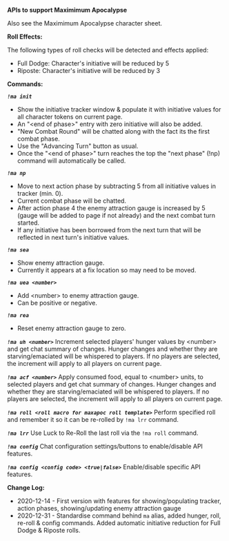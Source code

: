 **APIs to support Maximimum Apocalypse**

Also see the Maximimum Apocalypse character sheet.

**Roll Effects:**

The following types of roll checks will be detected and effects applied:
- Full Dodge: Character's initiative will be reduced by 5
- Riposte: Character's initiative will be reduced by 3

**Commands:**  
  
***`!ma init`***
- Show the initiative tracker window & populate it with initiative values for all character tokens on current page.
- An "&lt;end of phase&gt;" entry with zero initiative will also be added.
- "New Combat Round" will be chatted along with the fact its the first combat phase.
- Use the "Advancing Turn" button as usual.
- Once the "&lt;end of phase&gt;" turn reaches the top the "next phase" (!np) command will automatically be called.
  
***`!ma np`***
- Move to next action phase by subtracting 5 from all initiative values in tracker (min. 0).
- Current combat phase will be chatted.
- After action phase 4 the enemy attraction gauge is increased by 5 (gauge will be added to page if not already) and the next combat turn started.
- If any initiative has been borrowed from the next turn that will be reflected in next turn's initiative values.
  
***`!ma sea`***
- Show enemy attraction gauge.
- Currently it appears at a fix location so may need to be moved.

***`!ma uea <number>`***
- Add &lt;number&gt; to enemy attraction gauge.
- Can be positive or negative.

***`!ma rea`***
- Reset enemy attraction gauge to zero.

***`!ma uh <number>`***
Increment selected players' hunger values by &lt;number&gt; and get chat summary of changes. Hunger changes and whether they are starving/emaciated will be whispered to players. If no players are selected, the increment will apply to all players on current page.

***`!ma acf <number>`***
Apply consumed food, equal to &lt;number&gt; units, to selected players and get chat summary of changes. Hunger changes and whether they are starving/emaciated will be whispered to players. If no players are selected, the increment will apply to all players on current page.

***`!ma roll <roll macro for maxapoc roll template>`***
Perform specified roll and remember it so it can be re-rolled by `!ma lrr` command.

***`!ma lrr`***
Use Luck to Re-Roll the last roll via the `!ma roll` command.

***`!ma config`***
Chat configuration settings/buttons to enable/disable API features.

***`!ma config <config code> <true|false>`***
Enable/disable specific API features.
  
**Change Log:**  
* 2020-12-14 - First version with features for showing/populating tracker, action phases, showing/updating enemy attraction gauge
* 2020-12-31 - Standardise command behind `ma` alias, added hunger, roll, re-roll & config commands. Added automatic initiative reduction for Full Dodge & Riposte rolls.

